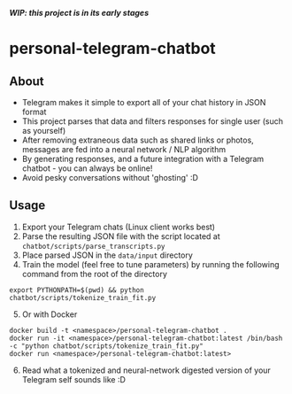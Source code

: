 ___WIP: this project is in its early stages___
# personal-telegram-chatbot

## About
- Telegram makes it simple to export all of your chat history in JSON format
- This project parses that data and filters responses for single user (such as yourself)
- After removing extraneous data such as shared links or photos, messages are fed into a neural network / NLP algorithm
- By generating responses, and a future integration with a Telegram chatbot - you can always be online!
- Avoid pesky conversations without 'ghosting' :D 

## Usage
1. Export your Telegram chats (Linux client works best)
2. Parse the resulting JSON file with the script located at ```chatbot/scripts/parse_transcripts.py```
3. Place parsed JSON in the ```data/input``` directory
4. Train the model (feel free to tune parameters) by running the following command from the root of the directory
```
export PYTHONPATH=$(pwd) && python chatbot/scripts/tokenize_train_fit.py
```
5. Or with Docker
```
docker build -t <namespace>/personal-telegram-chatbot .
docker run -it <namespace>/personal-telegram-chatbot:latest /bin/bash -c "python chatbot/scripts/tokenize_train_fit.py"
docker run <namespace>/personal-telegram-chatbot:latest>
```
6. Read what a tokenized and neural-network digested version of your Telegram self sounds like :D
